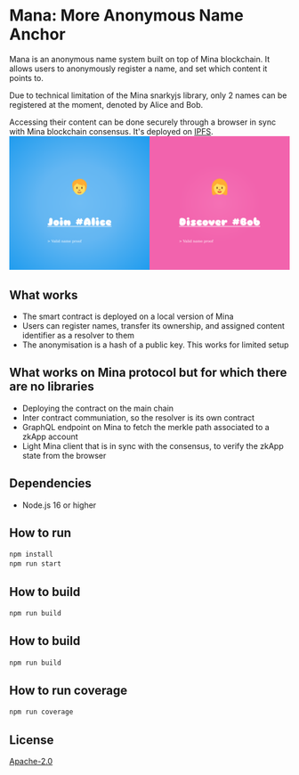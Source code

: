 # Mana: More Anonymous Name Anchor

Mana is an anonymous name system built on top of Mina blockchain.
It allows users to anonymously register a name, and set which content it points to.

Due to technical limitation of the Mina snarkyjs library, only 2 names can be registered at the moment, denoted by Alice and Bob.

Accessing their content can be done securely through a browser in sync with Mina blockchain consensus. It's deployed on [IPFS](https://bafybeihudxwgfw2xc6w6yacqhmm2epa2kwdzdiq4uyqxgbwjnfs7pglsay.ipfs.cf-ipfs.com).
![Screenshot of Mana](./mana-of-mina-screenshot.png)

## What works

- The smart contract is deployed on a local version of Mina
- Users can register names, transfer its ownership, and assigned content identifier as a resolver to them
- The anonymisation is a hash of a public key. This works for limited setup

## What works on Mina protocol but for which there are no libraries

- Deploying the contract on the main chain
- Inter contract communiation, so the resolver is its own contract
- GraphQL endpoint on Mina to fetch the merkle path associated to a zkApp account
- Light Mina client that is in sync with the consensus, to verify the zkApp state from the browser

## Dependencies

- Node.js 16 or higher

## How to run

```sh
npm install
npm run start
```

## How to build

```sh
npm run build
```

## How to build

```sh
npm run build
```

## How to run coverage

```sh
npm run coverage
```

## License

[Apache-2.0](LICENSE)
